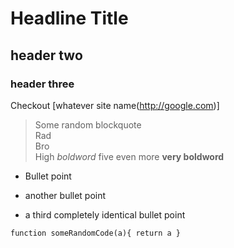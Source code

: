 Headline Title 
==============

header two
-----------------

### header three

Checkout [whatever site name(http://google.com)]
> Some random blockquote <br />
> Rad <br />
> Bro <br />
> High *boldword* five even more **very boldword** <br />

* Bullet point 
+ another bullet point
- a third completely identical bullet point

`function someRandomCode(a){
	return a
}`